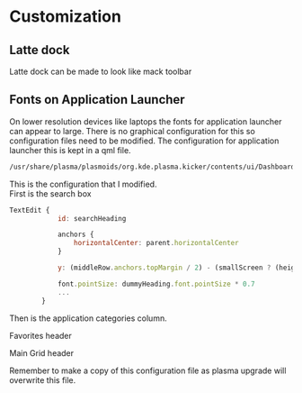 # Customization

## Latte dock

Latte dock can be made to look like mack toolbar

## Fonts on Application Launcher

On lower resolution devices like laptops the fonts for application launcher can appear to large.
There is no graphical configuration for this so configuration files need to be modified. The configuration for application launcher this is kept in a qml file.

```bash
/usr/share/plasma/plasmoids/org.kde.plasma.kicker/contents/ui/DashboardRepresentation.qml
```

This is the configuration that I modified.  
First is the search box

```js
TextEdit {
            id: searchHeading

            anchors {
                horizontalCenter: parent.horizontalCenter
            }

            y: (middleRow.anchors.topMargin / 2) - (smallScreen ? (height/10) : 0)

            font.pointSize: dummyHeading.font.pointSize * 0.7
            ...
        }
```

Then is the application categories column.

Favorites header

Main Grid header

Remember to make a copy of this configuration file as plasma upgrade will overwrite this file.
